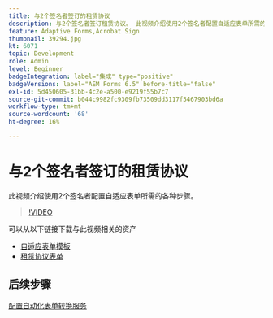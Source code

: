 ```yaml
---
title: 与2个签名者签订的租赁协议
description: 与2个签名者签订租赁协议。 此视频介绍使用2个签名者配置自适应表单所需的各种步骤。
feature: Adaptive Forms,Acrobat Sign
thumbnail: 39294.jpg
kt: 6071
topic: Development
role: Admin
level: Beginner
badgeIntegration: label="集成" type="positive"
badgeVersions: label="AEM Forms 6.5" before-title="false"
exl-id: 5d450605-31bb-4c2e-a500-e9219f55b7c7
source-git-commit: b044c9982fc9309fb73509dd3117f5467903bd6a
workflow-type: tm+mt
source-wordcount: '68'
ht-degree: 16%

---
```


# 与2个签名者签订的租赁协议

此视频介绍使用2个签名者配置自适应表单所需的各种步骤。

>[!VIDEO](https://video.tv.adobe.com/v/39294?quality=12&learn=on)

可以从以下链接下载与此视频相关的资产

* [自适应表单模板](assets/tenancy-agreement-template.zip)
* [租赁协议表单](assets/rental-agreement-form.zip)

## 后续步骤

[配置自动化表单转换服务](./configure-automated-forms-conversion-service.md)